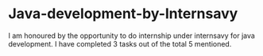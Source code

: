 # Java-development-by-Internsavy
I am honoured by the opportunity to do internship under internsavy for java development. I have completed 3 tasks out of the total 5 mentioned.
